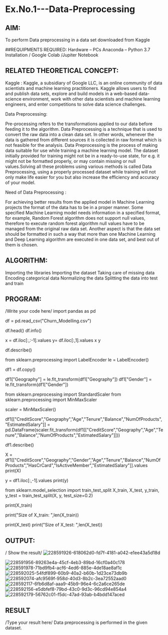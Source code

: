 # Ex.No.1---Data-Preprocessing
## AIM:

To perform Data preprocessing in a data set downloaded from Kaggle

##REQUIPMENTS REQUIRED:
Hardware – PCs
Anaconda – Python 3.7 Installation / Google Colab /Jupiter Notebook

## RELATED THEORETICAL CONCEPT:

Kaggle :
Kaggle, a subsidiary of Google LLC, is an online community of data scientists and machine learning practitioners. Kaggle allows users to find and publish data sets, explore and build models in a web-based data-science environment, work with other data scientists and machine learning engineers, and enter competitions to solve data science challenges.

Data Preprocessing:

Pre-processing refers to the transformations applied to our data before feeding it to the algorithm. Data Preprocessing is a technique that is used to convert the raw data into a clean data set. In other words, whenever the data is gathered from different sources it is collected in raw format which is not feasible for the analysis.
Data Preprocessing is the process of making data suitable for use while training a machine learning model. The dataset initially provided for training might not be in a ready-to-use state, for e.g. it might not be formatted properly, or may contain missing or null values.Solving all these problems using various methods is called Data Preprocessing, using a properly processed dataset while training will not only make life easier for you but also increase the efficiency and accuracy of your model.

Need of Data Preprocessing :

For achieving better results from the applied model in Machine Learning projects the format of the data has to be in a proper manner. Some specified Machine Learning model needs information in a specified format, for example, Random Forest algorithm does not support null values, therefore to execute random forest algorithm null values have to be managed from the original raw data set.
Another aspect is that the data set should be formatted in such a way that more than one Machine Learning and Deep Learning algorithm are executed in one data set, and best out of them is chosen.


## ALGORITHM:
Importing the libraries
Importing the dataset
Taking care of missing data
Encoding categorical data
Normalizing the data
Splitting the data into test and train

## PROGRAM:
/Write your code here/
import pandas as pd

df = pd.read_csv("Churn_Modelling.csv")

df.head()
df.info()

x = df.iloc[:,:-1].values
y= df.iloc[:,1].values
x
y

df.describe()


from sklearn.preprocessing import LabelEncoder
le = LabelEncoder()

df1 = df.copy()

df1["Geography"] = le.fit_transform(df1["Geography"])
df1["Gender"] = le.fit_transform(df1["Gender"])


from sklearn.preprocessing import StandardScaler
from sklearn.preprocessing import MinMaxScaler

scaler = MinMaxScaler()

df1[["CreditScore","Geography","Age","Tenure","Balance","NumOfProducts","EstimatedSalary"]] = pd.DataFrame(scaler.fit_transform(df1[["CreditScore","Geography","Age","Tenure","Balance","NumOfProducts","EstimatedSalary"]]))



df1.describe()


X = df1[["CreditScore","Geography","Gender","Age","Tenure","Balance","NumOfProducts","HasCrCard","IsActiveMember","EstimatedSalary"]].values
print(X)

y = df1.iloc[:,-1].values
print(y)

from sklearn.model_selection import train_test_split
X_train, X_test, y_train, y_test = train_test_split(X, y, test_size=0.2)

print(X_train)

print("Size of X_train: ",len(X_train))

print(X_test)
print("Size of X_test: ",len(X_test))
## OUTPUT:
/ Show the result/
![228591926-618062d0-fd7f-4181-a042-e1ee43a5d18d](https://github.com/bharathmoha/Ex.No.1---Data-Preprocessing/assets/93394006/b0fb1c3c-e26e-4567-90c0-c2b502f96def)

![228591956-89263e4a-45cf-4eb3-89bd-16cf0a40c178](https://github.com/bharathmoha/Ex.No.1---Data-Preprocessing/assets/93394006/b4b0348b-0510-4e16-8f34-d70903a8f5d2)
![228591978-71bd9fb4-acf6-4ed6-885e-4de18ae8af1c](https://github.com/bharathmoha/Ex.No.1---Data-Preprocessing/assets/93394006/e2840283-6fed-4beb-aa7a-7476286dcc0d)
![228592025-54fdf899-60b9-40a2-b60b-1d23ce73db9b](https://github.com/bharathmoha/Ex.No.1---Data-Preprocessing/assets/93394006/935ee0b5-58a7-4b72-9ef3-d3c240a4aa53)
![228592074-afc9569f-958d-40d3-8b2c-3ea72552aad0](https://github.com/bharathmoha/Ex.No.1---Data-Preprocessing/assets/93394006/bde35184-6b9f-47f8-ae7a-4061ffaf7daf)
![228592117-6fb6d8af-aaa9-45b9-96e4-6c2a6ce265de](https://github.com/bharathmoha/Ex.No.1---Data-Preprocessing/assets/93394006/e16ebacd-0e71-4289-9bd3-f22d90842781)
![228592156-e5dbfef8-79bd-43c0-9d3c-96cd94e854a4](https://github.com/bharathmoha/Ex.No.1---Data-Preprocessing/assets/93394006/afdac6d8-4b50-47c4-aa45-3b3e7582f6fd)
![228592179-56762c01-f5dc-47ad-93ab-b4bdd147aced](https://github.com/bharathmoha/Ex.No.1---Data-Preprocessing/assets/93394006/c48085ce-bfbd-4ea5-9804-e516379a5cf4)

## RESULT
/Type your result here/
Data preprocessing is performed in the given dataset.

